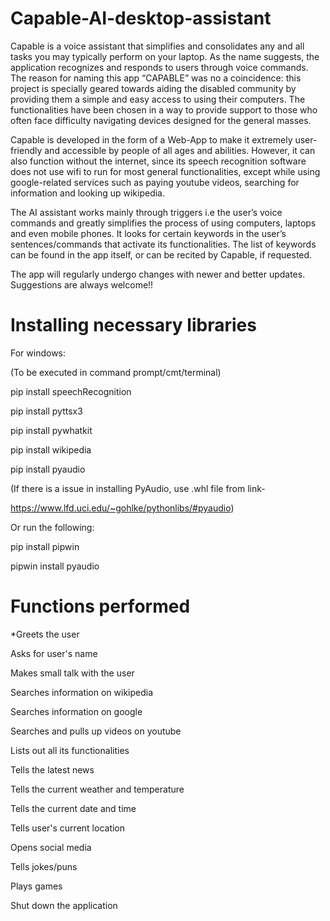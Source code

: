 # Capable-AI-desktop-assistant

Capable is a voice assistant that simplifies and consolidates any and all tasks you may typically perform on your laptop.
As the name suggests, the application recognizes and responds to users through voice commands.
The reason for naming this app “CAPABLE” was no a coincidence: this project is specially geared towards aiding
the disabled community by providing them a simple and easy access to using their computers. The functionalities have
been chosen in a way to provide support to those who often face difficulty navigating devices designed for the
general masses.

Capable is developed in the form of a Web-App to make it extremely user-friendly and accessible by people of all ages
and abilities. However, it can also function without the internet, since  its speech recognition software does not
use wifi to run for most general functionalities, except while using google-related services such as paying youtube
videos, searching for information and looking up wikipedia.

The AI assistant works mainly through triggers i.e the user’s voice commands and greatly simplifies the
process of using computers, laptops and even mobile phones. It looks for certain keywords in the user’s
sentences/commands that activate its functionalities. The list of keywords can be found in the app itself,
or can be recited by Capable, if requested.

The app will regularly undergo changes with newer and better updates. Suggestions are always welcome!! 

# Installing necessary libraries
For windows:

(To be executed in command prompt/cmt/terminal) 

pip install speechRecognition

pip install pyttsx3

pip install pywhatkit

pip install wikipedia

pip install pyaudio

(If there is a issue in installing PyAudio, use .whl file from link-

https://www.lfd.uci.edu/~gohlke/pythonlibs/#pyaudio)

Or run the following:

pip install pipwin

pipwin install pyaudio

# Functions performed

*Greets the user

Asks for user's name

Makes small talk with the user

Searches information on wikipedia

Searches information on google

Searches and pulls up videos on youtube

Lists out all its functionalities

Tells the latest news

Tells the current weather and temperature

Tells the current date and time

Tells user's current location

Opens social media

Tells jokes/puns

Plays games

Shut down the application
